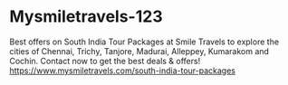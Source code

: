 # Mysmiletravels-123
Best offers on South India Tour Packages at Smile Travels to explore the cities of Chennai, Trichy, Tanjore, Madurai, Alleppey, Kumarakom and Cochin. Contact now to get the best deals &amp; offers!   https://www.mysmiletravels.com/south-india-tour-packages
